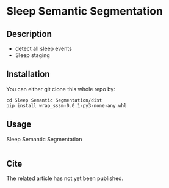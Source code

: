 # Sleep Semantic Segmentation

## Description

- detect all sleep events
- Sleep staging

## Installation

You can either git clone this whole repo by:

```
cd Sleep Semantic Segmentation/dist
pip install wrap_sssm-0.0.1-py3-none-any.whl
```

## Usage

Sleep Semantic Segmentation

```python

```

## Cite 

The related article has not yet been published.